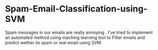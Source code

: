 # Spam-Email-Classification-using-SVM

Spam messages in our emails are really annoying . I've tried to implement an automated method using maching learning tool to Filter emails and predict wether its spam or real email using SVM.
